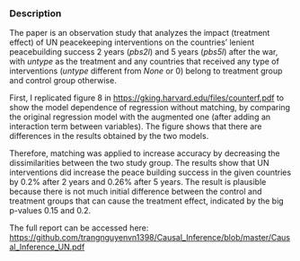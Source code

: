
### Description
The paper is an observation study that analyzes the impact (treatment effect) of UN peacekeeping interventions on the countries’ lenient peacebuilding success 2 years (*pbs2l*) and 5 years (*pbs5l*) after the war, with *untype* as the treatment and any countries that received any type of interventions (*untype* different from *None* or 0) belong to treatment group and control group otherwise.

First, I replicated figure 8 in https://gking.harvard.edu/files/counterf.pdf to show the model dependence of regression without matching, by comparing the original regression model with the augmented one (after adding an interaction term between variables). The figure shows that there are differences in the results obtained by the two models.

Therefore, matching was applied to increase accuracy by decreasing the dissimilarities between the two study group. The results show that UN interventions did increase the peace building success in the given countries by 0.2% after 2 years and 0.26% after 5 years. The result is plausible because there is not much initial difference between the control and treatment groups that can cause the treatment effect, indicated by the big p-values 0.15 and 0.2. 

The full report can be accessed here: https://github.com/trangnguyenvn1398/Causal_Inference/blob/master/Causal_Inference_UN.pdf
